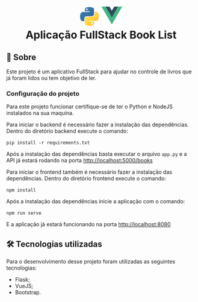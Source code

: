 <h1 align="center">
 <img src="https://github.com/ipedromotta/VueJS-Flask/blob/main/frontend/src/assets/logo-python.png" width="50"> <img src="https://github.com/ipedromotta/VueJS-Flask/blob/main/frontend/src/assets/logo.png" width="55"><br>Aplicação FullStack Book List
</h1>

## :page_facing_up: Sobre #
Este projeto é um aplicativo FullStack para ajudar no controle de livros que já foram lidos ou tem objetivo de ler.

### Configuração do projeto
Para este projeto funcionar certifique-se de ter o Python e NodeJS instalados na sua maquina.

Para iniciar o backend é necessário fazer a instalação das dependências. Dentro do diretório backend execute o comando:
```
pip install -r requirements.txt
```
Após a instalação das dependências basta executar o arquivo ```app.py``` e a API já estará rodando na porta <a href="http://localhost:5000/books">http://localhost:5000/books</a>

Para iniciar o frontend também é necessário fazer a instalação das dependências. Dentro do diretório frontend execute o comando:
```
npm install
```
Após a instalação das dependências inicie a aplicação com o comando:
```
npm run serve
```
E a aplicação já estará funcionando na porta <a href="http://localhost:8080">http://localhost:8080</a>

## 🛠️ Tecnologias utilizadas #

Para o desenvolvimento desse projeto foram utilizadas as seguintes tecnologias:

* Flask;
* VueJS;
* Bootstrap.
